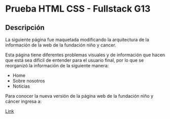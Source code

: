 # Prueba HTML CSS - Fullstack G13

## Descripción

La siguiente página fue maquetada modificando la arquitectura de la información de la web de la fundación niño y cancer.

Esta página tiene diferentes problemas visuales y de información que hacen que está sea difícil de entender para el usuario final, por lo que se reorganizó la información de la siguiente manera:

- Home
- Sobre nosotros
- Noticias

Para conocer la nueva versión de la página web de la fundación niño y cáncer ingresa a:

[Link]()
